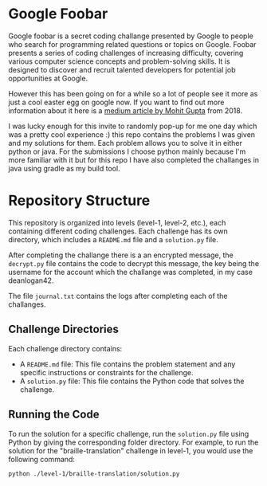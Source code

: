 # Google Foobar

Google foobar is a secret coding challange presented by Google to people who search for programming related questions or topics on Google. Foobar presents a series of coding challenges of increasing difficulty, covering various computer science concepts and problem-solving skills. It is designed to discover and recruit talented developers for potential job opportunities at Google.

However this has been going on for a while so a lot of people see it more as just a cool easter egg on google now. If you want to find out more information about it here is a [medium article by Mohit Gupta](https://itsmohitt.medium.com/things-you-should-know-about-google-foobar-invitation-703a535bf30f) from 2018.

I was lucky enough for this invite to randomly pop-up for me one day which was a pretty cool experience :) this repo contains the problems I was given and my solutions for them. Each problem allows you to solve it in either python or java. For the submissions I choose python mainly because I'm more familiar with it but for this repo I have also completed the challanges in java using gradle as my build tool.

# Repository Structure

This repository is organized into levels (level-1, level-2, etc.), each containing different coding challenges. Each challenge has its own directory, which includes a `README.md` file and a `solution.py` file. 

After completing the challange there is a an encrypted message, the `decrypt.py` file contains the code to decrypt this message, the key being the username for the account which the challange was completed, in my case deanlogan42.

The file `journal.txt` contains the logs after completing each of the challanges.

## Challenge Directories

Each challenge directory contains:

- A `README.md` file: This file contains the problem statement and any specific instructions or constraints for the challenge.
- A `solution.py` file: This file contains the Python code that solves the challenge.

## Running the Code

To run the solution for a specific challenge, run the `solution.py` file using Python by giving the corresponding folder directory. For example, to run the solution for the "braille-translation" challenge in level-1, you would use the following command:

```sh
python ./level-1/braille-translation/solution.py
```